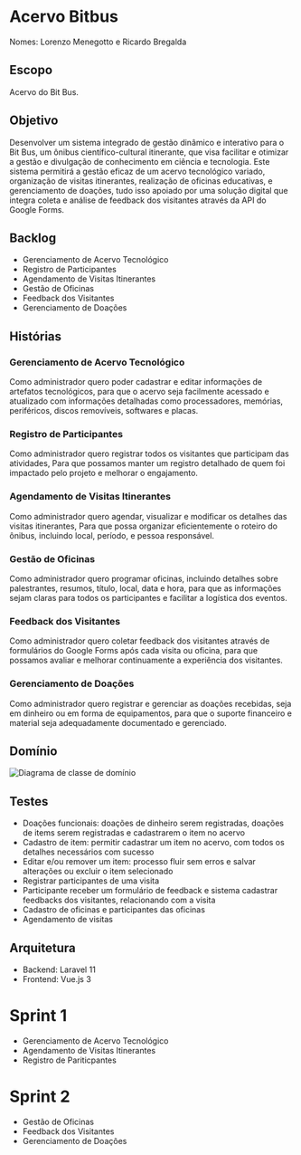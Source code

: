 # Acervo Bitbus
Nomes: Lorenzo Menegotto e Ricardo Bregalda

## Escopo

Acervo do Bit Bus.
## Objetivo

Desenvolver um sistema integrado de gestão dinâmico e interativo para o Bit Bus, um ônibus científico-cultural itinerante, que visa facilitar e otimizar a gestão e divulgação de conhecimento em ciência e tecnologia. Este sistema permitirá a gestão eficaz de um acervo tecnológico variado, organização de visitas itinerantes, realização de oficinas educativas, e gerenciamento de doações, tudo isso apoiado por uma solução digital que integra coleta e análise de feedback dos visitantes através da API do Google Forms.

## Backlog
- Gerenciamento de Acervo Tecnológico
- Registro de Participantes
- Agendamento de Visitas Itinerantes
- Gestão de Oficinas
- Feedback dos Visitantes
- Gerenciamento de Doações

## Histórias
### Gerenciamento de Acervo Tecnológico
Como administrador quero poder cadastrar e editar informações de artefatos tecnológicos, para que o acervo seja facilmente acessado e atualizado com informações detalhadas como processadores, memórias, periféricos, discos removíveis, softwares e placas.
### Registro de Participantes
Como administrador quero registrar todos os visitantes que participam das atividades,
Para que possamos manter um registro detalhado de quem foi impactado pelo projeto e melhorar o engajamento.
### Agendamento de Visitas Itinerantes
Como administrador quero agendar, visualizar e modificar os detalhes das visitas itinerantes,
Para que possa organizar eficientemente o roteiro do ônibus, incluindo local, período, e pessoa responsável.
### Gestão de Oficinas
Como administrador quero programar oficinas, incluindo detalhes sobre palestrantes, resumos, título, local, data e hora, para que as informações sejam claras para todos os participantes e facilitar a logística dos eventos.
### Feedback dos Visitantes
Como administrador quero coletar feedback dos visitantes através de formulários do Google Forms após cada visita ou oficina, para que possamos avaliar e melhorar continuamente a experiência dos visitantes.
### Gerenciamento de Doações
Como administrador quero registrar e gerenciar as doações recebidas, seja em dinheiro ou em forma de equipamentos, para que o suporte financeiro e material seja adequadamente documentado e gerenciado.

## Domínio

![Diagrama de classe de domínio](https://i.ibb.co/G2GRs3g/Diagrama-em-branco-2.jpg)



## Testes

- Doações funcionais: doações de dinheiro serem registradas, doações de items serem registradas e cadastrarem o item no acervo
- Cadastro de item: permitir cadastrar um item no acervo, com todos os detalhes necessários com sucesso
- Editar e/ou remover um item: processo fluir sem erros e salvar alterações ou excluir o item selecionado
- Registrar participantes de uma visita
- Participante receber um formulário de feedback e sistema cadastrar feedbacks dos visitantes, relacionando com a visita
- Cadastro de oficinas e participantes das oficinas
- Agendamento de visitas

## Arquitetura

- Backend: Laravel 11
- Frontend: Vue.js 3


# Sprint 1

- Gerenciamento de Acervo Tecnológico
- Agendamento de Visitas Itinerantes
- Registro de Pariticpantes


# Sprint 2

- Gestão de Oficinas
- Feedback dos Visitantes
- Gerenciamento de Doações
